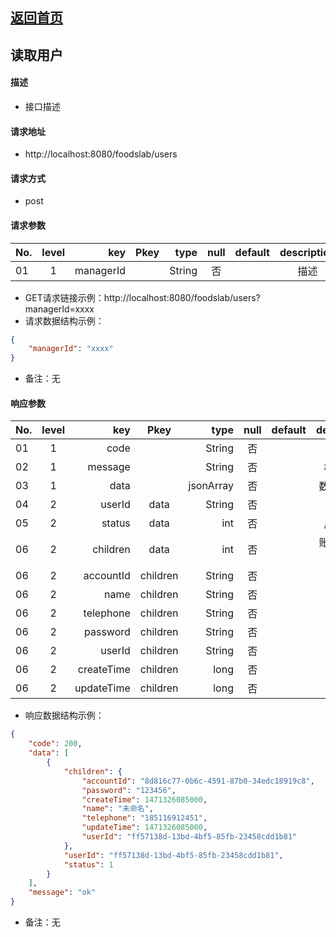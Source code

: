 ## [返回首页](../index.md)

## 读取用户
#### 描述
- 接口描述

#### 请求地址
- http://localhost:8080/foodslab/users

#### 请求方式
- post

#### 请求参数

| No.|level|key|Pkey|type|null|default|description|
| ------------- |:-------------:| -----:|:-------------:| -----:|:-------------:| -----:|:-------------:|
|01|1|managerId      |      |String    |否| |描述|

- GET请求链接示例：http://localhost:8080/foodslab/users?managerId=xxxx
- 请求数据结构示例：
```json
{
    "managerId": "xxxx"
}
```
- 备注：无
#### 响应参数
| No.|level|key|Pkey|type|null|default|description|
| ------------- |:-------------:| -----:|:-------------:| -----:|:-------------:| -----:|:-------------:|
|01|1|code     |	     |String    |否	|    |响应码|
|02|1|message  |         |String    |否	|    |相应消息|
|03|1|data     |         |jsonArray |否	|    |数据集合体|
|04|2|userId   |data     |String |否	|    |用户ID|
|05|2|status   |data     |int    |否	|    |用户状态|
|06|2|children |data     |int    |否	|    |账户数据集合体|
|06|2|accountId|children |String |否	|    |账户ID|
|06|2|name     |children |String |否	|    |账户ID|
|06|2|telephone|children |String |否	|    |账户ID|
|06|2|password |children |String |否	|    |账户ID|
|06|2|userId   |children |String |否	|    |账户ID|
|06|2|createTime|children |long |否	|    |账户ID|
|06|2|updateTime|children |long |否	|    |账户ID|

- 响应数据结构示例：

```json
{
    "code": 200,
    "data": [
        {
            "children": {
                "accountId": "8d816c77-0b6c-4591-87b0-34edc18919c8",
                "password": "123456",
                "createTime": 1471326085000,
                "name": "未命名",
                "telephone": "185116912451",
                "updateTime": 1471326085000,
                "userId": "ff57138d-13bd-4bf5-85fb-23458cdd1b81"
            },
            "userId": "ff57138d-13bd-4bf5-85fb-23458cdd1b81",
            "status": 1
        }
    ],
    "message": "ok"
}
```
- 备注：无
